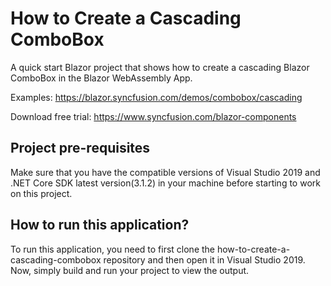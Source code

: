 # How to Create a Cascading ComboBox
A quick start Blazor project that shows how to create a cascading Blazor ComboBox in the Blazor WebAssembly App.

Examples: https://blazor.syncfusion.com/demos/combobox/cascading 

Download free trial: https://www.syncfusion.com/blazor-components

## Project pre-requisites
Make sure that you have the compatible versions of Visual Studio 2019 and .NET Core SDK latest version(3.1.2) in your machine before starting to work on this project.

## How to run this application?
To run this application, you need to first clone the how-to-create-a-cascading-combobox repository and then open it in Visual Studio 2019. Now, simply build and run your project to view the output.

